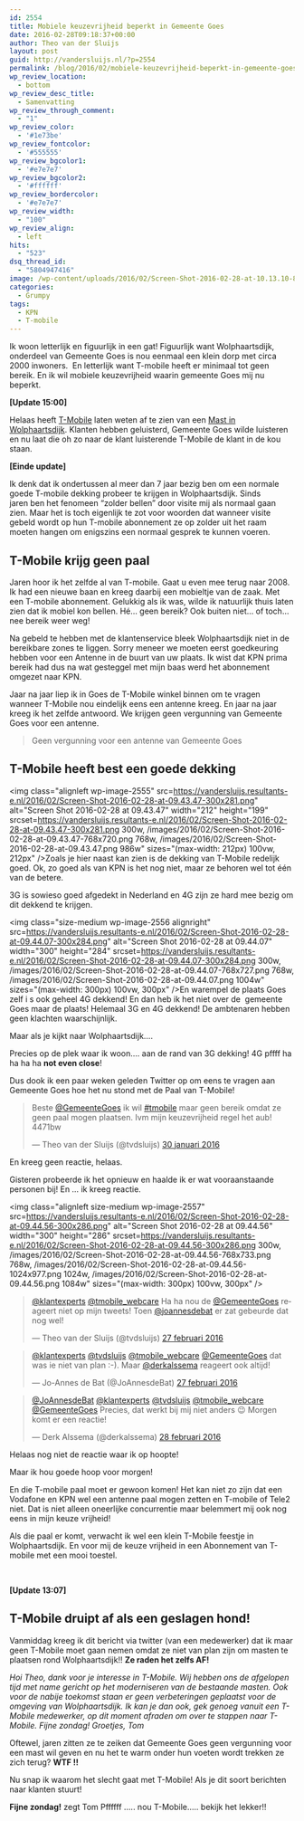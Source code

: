 ```yaml
---
id: 2554
title: Mobiele keuzevrijheid beperkt in Gemeente Goes
date: 2016-02-28T09:18:37+00:00
author: Theo van der Sluijs
layout: post
guid: http://vandersluijs.nl/?p=2554
permalink: /blog/2016/02/mobiele-keuzevrijheid-beperkt-in-gemeente-goes.html
wp_review_location:
  - bottom
wp_review_desc_title:
  - Samenvatting
wp_review_through_comment:
  - "1"
wp_review_color:
  - '#1e73be'
wp_review_fontcolor:
  - '#555555'
wp_review_bgcolor1:
  - '#e7e7e7'
wp_review_bgcolor2:
  - '#ffffff'
wp_review_bordercolor:
  - '#e7e7e7'
wp_review_width:
  - "100"
wp_review_align:
  - left
hits:
  - "523"
dsq_thread_id:
  - "5804947416"
image: /wp-content/uploads/2016/02/Screen-Shot-2016-02-28-at-10.13.10-825x476.png
categories:
  - Grumpy
tags:
  - KPN
  - T-mobile
---
```

Ik woon letterlijk en figuurlijk in een gat! Figuurlijk want Wolphaartsdijk, onderdeel van Gemeente Goes is nou eenmaal een klein dorp met circa 2000 inwoners.  En letterlijk want T-mobile heeft er minimaal tot geen bereik. En ik wil mobiele keuzevrijheid waarin gemeente Goes mij nu beperkt.<!--more-->

**[Update 15:00]**

Helaas heeft <a href="https://vandersluijs.nl/blog/2016/02/de-klant-trekt-ten-strijde-en-t-mobile-trekt-zich-terug.html" target="_blank">T-Mobile</a> laten weten af te zien van een <a href="https://vandersluijs.nl/blog/2016/02/de-klant-trekt-ten-strijde-en-t-mobile-trekt-zich-terug.html" target="_blank">Mast in Wolphaartsdijk</a>. Klanten hebben geluisterd, Gemeente Goes wilde luisteren en nu laat die oh zo naar de klant luisterende T-Mobile de klant in de kou staan.

**[Einde update]**

Ik denk dat ik ondertussen al meer dan 7 jaar bezig ben om een normale goede T-mobile dekking probeer te krijgen in Wolphaartsdijk. Sinds jaren ben het fenomeen &#8220;zolder bellen&#8221; door visite mij als normaal gaan zien. Maar het is toch eigenlijk te zot voor woorden dat wanneer visite gebeld wordt op hun T-mobile abonnement ze op zolder uit het raam moeten hangen om enigszins een normaal gesprek te kunnen voeren.

## T-Mobile krijg geen paal

Jaren hoor ik het zelfde al van T-mobile. Gaat u even mee terug naar 2008. Ik had een nieuwe baan en kreeg daarbij een mobieltje van de zaak. Met een T-mobile abonnement. Gelukkig als ik was, wilde ik natuurlijk thuis laten zien dat ik mobiel kon bellen. Hé&#8230; geen bereik? Ook buiten niet&#8230; of toch&#8230; nee bereik weer weg!

Na gebeld te hebben met de klantenservice bleek Wolphaartsdijk niet in de bereikbare zones te liggen. Sorry meneer we moeten eerst goedkeuring hebben voor een Antenne in de buurt van uw plaats. Ik wist dat KPN prima bereik had dus na wat gesteggel met mijn baas werd het abonnement omgezet naar KPN.

Jaar na jaar liep ik in Goes de T-Mobile winkel binnen om te vragen wanneer T-Mobile nou eindelijk eens een antenne kreeg. En jaar na jaar kreeg ik het zelfde antwoord. We krijgen geen vergunning van Gemeente Goes voor een antenne.

> Geen vergunning voor een antenne van Gemeente Goes

## T-Mobile heeft best een goede dekking

<img class="alignleft wp-image-2555" src=https://vandersluijs.resultants-e.nl/2016/02/Screen-Shot-2016-02-28-at-09.43.47-300x281.png" alt="Screen Shot 2016-02-28 at 09.43.47" width="212" height="199" srcset=https://vandersluijs.resultants-e.nl/2016/02/Screen-Shot-2016-02-28-at-09.43.47-300x281.png 300w, /images/2016/02/Screen-Shot-2016-02-28-at-09.43.47-768x720.png 768w, /images/2016/02/Screen-Shot-2016-02-28-at-09.43.47.png 986w" sizes="(max-width: 212px) 100vw, 212px" />Zoals je hier naast kan zien is de dekking van T-Mobile redelijk goed. Ok, zo goed als van KPN is het nog niet, maar ze behoren wel tot één van de betere.

3G is sowieso goed afgedekt in Nederland en 4G zijn ze hard mee bezig om dit dekkend te krijgen.

<img class="size-medium wp-image-2556 alignright" src=https://vandersluijs.resultants-e.nl/2016/02/Screen-Shot-2016-02-28-at-09.44.07-300x284.png" alt="Screen Shot 2016-02-28 at 09.44.07" width="300" height="284" srcset=https://vandersluijs.resultants-e.nl/2016/02/Screen-Shot-2016-02-28-at-09.44.07-300x284.png 300w, /images/2016/02/Screen-Shot-2016-02-28-at-09.44.07-768x727.png 768w, /images/2016/02/Screen-Shot-2016-02-28-at-09.44.07.png 1004w" sizes="(max-width: 300px) 100vw, 300px" />En warempel de plaats Goes zelf i s ook geheel 4G dekkend! En dan heb ik het niet over de  gemeente Goes maar de plaats! Helemaal 3G en 4G dekkend! De ambtenaren hebben geen klachten waarschijnlijk.

Maar als je kijkt naar Wolphaartsdijk&#8230;.

Precies op de plek waar ik woon&#8230;. aan de rand van 3G dekking! 4G pffff ha ha ha ha **not even close**!

Dus dook ik een paar weken geleden Twitter op om eens te vragen aan Gemeente Goes hoe het nu stond met de Paal van T-Mobile!

<blockquote class="twitter-tweet" data-lang="nl">
  <p dir="ltr" lang="nl">
    Beste <a href="https://twitter.com/GemeenteGoes">@GemeenteGoes</a> ik wil <a href="https://twitter.com/hashtag/tmobile?src=hash">#tmobile</a> maar geen bereik omdat ze geen paal mogen plaatsen. Ivm mijn keuzevrijheid regel het aub! 4471bw
  </p>
  
  <p>
    — Theo van der Sluijs (@tvdsluijs) <a href="https://twitter.com/tvdsluijs/status/693340804253925376">30 januari 2016</a>
  </p>
</blockquote>

En kreeg geen reactie, helaas.

Gisteren probeerde ik het opnieuw en haalde ik er wat vooraanstaande personen bij! En &#8230; ik kreeg reactie.

<img class="alignleft size-medium wp-image-2557" src=https://vandersluijs.resultants-e.nl/2016/02/Screen-Shot-2016-02-28-at-09.44.56-300x286.png" alt="Screen Shot 2016-02-28 at 09.44.56" width="300" height="286" srcset=https://vandersluijs.resultants-e.nl/2016/02/Screen-Shot-2016-02-28-at-09.44.56-300x286.png 300w, /images/2016/02/Screen-Shot-2016-02-28-at-09.44.56-768x733.png 768w, /images/2016/02/Screen-Shot-2016-02-28-at-09.44.56-1024x977.png 1024w, /images/2016/02/Screen-Shot-2016-02-28-at-09.44.56.png 1084w" sizes="(max-width: 300px) 100vw, 300px" />

<blockquote class="twitter-tweet" data-lang="nl">
  <p dir="ltr" lang="nl">
    <a href="https://twitter.com/klantexperts">@klantexperts</a> <a href="https://twitter.com/tmobile_webcare">@tmobile_webcare</a> Ha ha nou de <a href="https://twitter.com/GemeenteGoes">@GemeenteGoes</a> reageert niet op mijn tweets! Toen <a href="https://twitter.com/JoAnnesdeBat">@joannesdebat</a> er zat gebeurde dat nog wel!
  </p>
  
  <p>
    — Theo van der Sluijs (@tvdsluijs) <a href="https://twitter.com/tvdsluijs/status/703571791948726272">27 februari 2016</a>
  </p>
</blockquote>

<blockquote class="twitter-tweet" data-lang="nl">
  <p dir="ltr" lang="nl">
    <a href="https://twitter.com/klantexperts">@klantexperts</a> <a href="https://twitter.com/tvdsluijs">@tvdsluijs</a> <a href="https://twitter.com/tmobile_webcare">@tmobile_webcare</a> <a href="https://twitter.com/GemeenteGoes">@GemeenteGoes</a> dat was ie niet van plan :-). Maar <a href="https://twitter.com/derkalssema">@derkalssema</a> reageert ook altijd!
  </p>
  
  <p>
    — Jo-Annes de Bat (@JoAnnesdeBat) <a href="https://twitter.com/JoAnnesdeBat/status/703714939060486144">27 februari 2016</a>
  </p>
</blockquote>

<blockquote class="twitter-tweet" data-lang="nl">
  <p dir="ltr" lang="nl">
    <a href="https://twitter.com/JoAnnesdeBat">@JoAnnesdeBat</a> <a href="https://twitter.com/klantexperts">@klantexperts</a> <a href="https://twitter.com/tvdsluijs">@tvdsluijs</a> <a href="https://twitter.com/tmobile_webcare">@tmobile_webcare</a> <a href="https://twitter.com/GemeenteGoes">@GemeenteGoes</a> Precies, dat werkt bij mij niet anders 😉 Morgen komt er een reactie!
  </p>
  
  <p>
    — Derk Alssema (@derkalssema) <a href="https://twitter.com/derkalssema/status/703848432255893504">28 februari 2016</a>
  </p>
</blockquote>



Helaas nog niet de reactie waar ik op hoopte!

Maar ik hou goede hoop voor morgen!

En die T-mobile paal moet er gewoon komen! Het kan niet zo zijn dat een Vodafone en KPN wel een antenne paal mogen zetten en T-mobile of Tele2 niet. Dat is niet alleen oneerlijke concurrentie maar belemmert mij ook nog eens in mijn keuze vrijheid!

Als die paal er komt, verwacht ik wel een klein T-Mobile feestje in Wolphaartsdijk. En voor mij de keuze vrijheid in een Abonnement van T-mobile met een mooi toestel.

&nbsp;

**[Update 13:07]**

## T-Mobile druipt af als een geslagen hond!

Vanmiddag kreeg ik dit bericht via twitter (van een medewerker) dat ik maar geen T-Mobile moet gaan nemen omdat ze niet van plan zijn om masten te plaatsen rond Wolphaartsdijk!! **Ze raden het zelfs AF!**

_Hoi Theo, dank voor je interesse in T-Mobile. Wij hebben ons de afgelopen tijd met name gericht op het moderniseren van de bestaande masten. Ook voor de nabije toekomst staan er geen verbeteringen geplaatst voor de omgeving van Wolphaartsdijk. Ik kan je dan ook, gek genoeg vanuit een T-Mobile medewerker, op dit moment afraden om over te stappen naar T-Mobile. Fijne zondag! Groetjes, Tom_

Oftewel, jaren zitten ze te zeiken dat Gemeente Goes geen vergunning voor een mast wil geven en nu het te warm onder hun voeten wordt trekken ze zich terug? **WTF !!**

Nu snap ik waarom het slecht gaat met T-Mobile! Als je dit soort berichten naar klanten stuurt!

**Fijne zondag!** zegt Tom Pffffff &#8230;.. nou T-Mobile&#8230;.. bekijk het lekker!!
